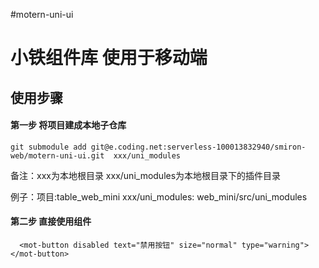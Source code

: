 #motern-uni-ui

# 小铁组件库 使用于移动端

## 使用步骤

#### 第一步 将项目建成本地子仓库

```javascirpt
git submodule add git@e.coding.net:serverless-100013832940/smiron-web/motern-uni-ui.git  xxx/uni_modules
```

备注：xxx为本地根目录 xxx/uni_modules为本地根目录下的插件目录

例子：项目:table_web_mini xxx/uni_modules: web_mini/src/uni_modules

#### 第二步 直接使用组件

```javascirpt
  <mot-button disabled text="禁用按钮" size="normal" type="warning"></mot-button>
```
